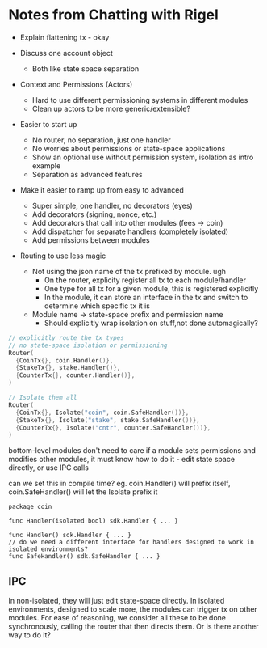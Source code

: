 # Notes from Chatting with Rigel

* Explain flattening tx - okay

* Discuss one account object
    * Both like state space separation

* Context and Permissions (Actors)
    * Hard to use different permissioning systems in different modules
    * Clean up actors to be more generic/extensible?

* Easier to start up
    * No router, no separation, just one handler
    * No worries about permissions or state-space applications
    * Show an optional use without permission system, isolation as intro example
    * Separation as advanced features

* Make it easier to ramp up from easy to advanced
    * Super simple, one handler, no decorators (eyes)
    * Add decorators (signing, nonce, etc.)
    * Add decorators that call into other modules (fees -> coin)
    * Add dispatcher for separate handlers (completely isolated)
    * Add permissions between modules

* Routing to use less magic
    * Not using the json name of the tx prefixed by module. ugh
        * On the router, explicity register all tx to each module/handler
        * One type for all tx for a given module, this is registered explicitly
        * In the module, it can store an interface in the tx and switch to determine which specific tx it is
    * Module name -> state-space prefix and permission name
        * Should explicitly wrap isolation on stuff,not done automagically?


```Go
// explicitly route the tx types
// no state-space isolation or permissioning
Router(
  {CoinTx{}, coin.Handler()},
  {StakeTx{}, stake.Handler()},
  {CounterTx{}, counter.Handler()},
)

// Isolate them all
Router(
  {CoinTx{}, Isolate("coin", coin.SafeHandler())},
  {StakeTx{}, Isolate("stake", stake.SafeHandler())},
  {CounterTx{}, Isolate("cntr", counter.SafeHandler())},
)
```

bottom-level modules don't need to care
if a module sets permissions and modifies other modules, it must
know how to do it - edit state space directly, or use IPC calls

can we set this in compile time?
eg. coin.Handler() will prefix itself, coin.SafeHandler() will let the Isolate prefix it

```
package coin

func Handler(isolated bool) sdk.Handler { ... }

func Handler() sdk.Handler { ... }
// do we need a different interface for handlers designed to work in isolated environments?
func SafeHandler() sdk.SafeHandler { ... }
```

## IPC

In non-isolated, they will just edit state-space directly.
In isolated environments, designed to scale more, the modules can trigger tx
on other modules.
For ease of reasoning, we consider all these to be done synchronously,
calling the router that then directs them.
Or is there another way to do it?
